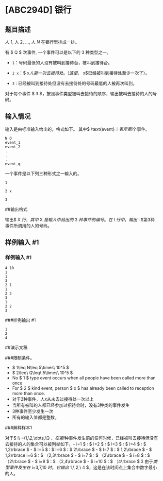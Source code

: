 # [ABC294D] 银行

## 题目描述

[problemUrl]: https://atcoder.jp/contests/abc294/tasks/abc294_d

人 $1$, 人 $2$, $\dots$, 人 $N$ 在银行里排成一排。 

有 $ Q $ 次事件, 一个事件可以是以下的 $3$ 种类型之一。

- `1`：号码最低的人没有被叫到接待台，被叫到接待台。

- `2 x`：$ x$人第一次去接待处。 (这里，$ x$已经被叫到接待处至少一次了）。

- `3` : 已经被叫到接待处但没有去接待处的号码最低的人被再次叫到。

对于每个事件 $ 3 $，按照事件类型被叫去接待的顺序，输出被叫去接待的人的号码。

## 输入情况

输入是由标准输入给出的，格式如下。 其中$ \text{event}_i $表示第i$个事件。

```
N Q
event_1
event_2
.
.
.
event_q

```

一个事件是以下列三种形式之一输入的。

```
1
```

```
2 x
```
```
3
```

##输出格式

输出$ X $行，其中$ X $是输入中给出的$ 3 $种事件的编号。 
 在$ I $行中，输出$ i $第3种事件所调用的人的号码。

## 样例输入 #1

### 样例输入 #1

```
4 10
1
1
3
2 1
1
2 3
3
1
2 2
3
```

###样例输出 #1

```
1
2
4
```

##演示文稿

###限制条件。

- $ 1\leq N\leq 5\times\ 10^5 $
- $ 2\leq\ Q\leq\ 5\times\ 10^5 $
- No $ 1 $ type event occurs when all people have been called more than once
- For $ 2 $ kind event, person $ x $ has already been called to reception more than once.
- 对于$2$种事件，人$x$从未去过接待处一次以上
- 当所有被叫的人都已经参加过招待会时，没有$3$种类的事件发生
- $3$种事件至少发生一次
- 所有的输入值都是整数。
 
###解释样本1

对于$ i\ =\1,\2,\\dots,\Q $，在第i$种事件发生前的任何时候，已经被叫去接待但没有去接待的人的集合可以被列举如下。- i=1 $ : $ I=2 $ : $ I=3 $ : $ I=4 $ : $ 1,2\rbrace $ - $ I=5 $ : $ I=6 $ : $ 2\rbrace $ - $ I=7 $ : $ 1,2\rbrace $ - $ 1,2\rbrace i=6 $ : $ （2,3\rbrace $ - $ i=7 $ : $ （2\rbrace $ - $ i=8 $ : $ （2\rbrace $ - $ i=9 $ : $ （2,4\rbrace $ - $ i=10 $ : $ （4\rbrace $ 3 由于$类型事件发生在$ i=3,7,10 $时，它输出$ 1,\ 2,\ 4 $，这是在该时间点上集合中数字最小的人。